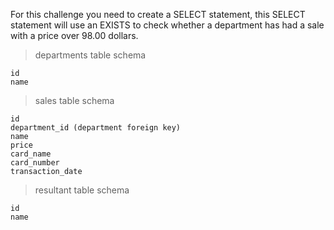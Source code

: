 For this challenge you need to create a SELECT statement, this SELECT statement will use an EXISTS 
to check whether a department has had a sale with a price over 98.00 dollars.

> departments table schema

    id
    name

> sales table schema

    id
    department_id (department foreign key)
    name
    price
    card_name
    card_number
    transaction_date

> resultant table schema

    id
    name
